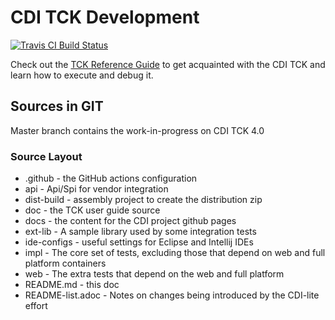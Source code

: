 # CDI TCK Development


[![Travis CI Build Status](https://img.shields.io/travis/cdi-spec/cdi-tck/master.svg)](https://travis-ci.org/cdi-spec/cdi-tck)

Check out the [TCK Reference Guide](https://eclipse-ee4j.github.io/cdi-tck/) to get acquainted with the CDI TCK and learn how to execute and debug it.

## Sources in GIT

Master branch contains the work-in-progress on CDI TCK 4.0

### Source Layout

* .github - the GitHub actions configuration
* api - Api/Spi for vendor integration
* dist-build - assembly project to create the distribution zip
* doc - the TCK user guide source
* docs - the content for the CDI project github pages
* ext-lib - A sample library used by some integration tests
* ide-configs - useful settings for Eclipse and Intellij IDEs
* impl - The core set of tests, excluding those that depend on web and full platform containers
* web - The extra tests that depend on the web and full platform
* README.md - this doc
* README-list.adoc - Notes on changes being introduced by the CDI-lite effort
